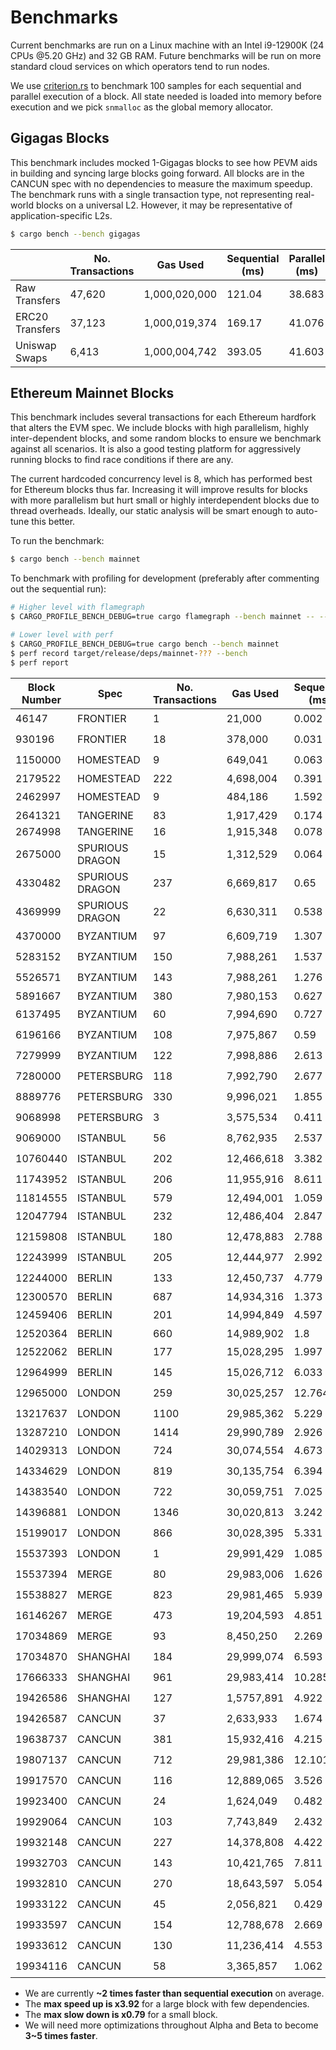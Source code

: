 # Benchmarks

Current benchmarks are run on a Linux machine with an Intel i9-12900K (24 CPUs @5.20 GHz) and 32 GB RAM. Future benchmarks will be run on more standard cloud services on which operators tend to run nodes.

We use [criterion.rs](https://github.com/bheisler/criterion.rs) to benchmark 100 samples for each sequential and parallel execution of a block. All state needed is loaded into memory before execution and we pick `snmalloc` as the global memory allocator.

## Gigagas Blocks

This benchmark includes mocked 1-Gigagas blocks to see how PEVM aids in building and syncing large blocks going forward. All blocks are in the CANCUN spec with no dependencies to measure the maximum speedup. The benchmark runs with a single transaction type, not representing real-world blocks on a universal L2. However, it may be representative of application-specific L2s.

```sh
$ cargo bench --bench gigagas
```

|                 | No. Transactions | Gas Used      | Sequential (ms) | Parallel (ms) | Speedup    |
| --------------- | ---------------- | ------------- | --------------- | ------------- | ---------- |
| Raw Transfers   | 47,620           | 1,000,020,000 | 121.04          | 38.683        | 🟢3.13     |
| ERC20 Transfers | 37,123           | 1,000,019,374 | 169.17          | 41.076        | 🟢4.12     |
| Uniswap Swaps   | 6,413            | 1,000,004,742 | 393.05          | 41.603        | 🟢**9.45** |

## Ethereum Mainnet Blocks

This benchmark includes several transactions for each Ethereum hardfork that alters the EVM spec. We include blocks with high parallelism, highly inter-dependent blocks, and some random blocks to ensure we benchmark against all scenarios. It is also a good testing platform for aggressively running blocks to find race conditions if there are any.

The current hardcoded concurrency level is 8, which has performed best for Ethereum blocks thus far. Increasing it will improve results for blocks with more parallelism but hurt small or highly interdependent blocks due to thread overheads. Ideally, our static analysis will be smart enough to auto-tune this better.

To run the benchmark:

```sh
$ cargo bench --bench mainnet
```

To benchmark with profiling for development (preferably after commenting out the sequential run):

```sh
# Higher level with flamegraph
$ CARGO_PROFILE_BENCH_DEBUG=true cargo flamegraph --bench mainnet -- --bench

# Lower level with perf
$ CARGO_PROFILE_BENCH_DEBUG=true cargo bench --bench mainnet
$ perf record target/release/deps/mainnet-??? --bench
$ perf report
```

| Block Number | Spec            | No. Transactions | Gas Used   | Sequential (ms) | Parallel (ms) | Speedup    |
| ------------ | --------------- | ---------------- | ---------- | --------------- | ------------- | ---------- |
| 46147        | FRONTIER        | 1                | 21,000     | 0.002           | 0.002         | ⚪1        |
| 930196       | FRONTIER        | 18               | 378,000    | 0.031           | 0.031         | ⚪1        |
| 1150000      | HOMESTEAD       | 9                | 649,041    | 0.063           | 0.063         | ⚪1        |
| 2179522      | HOMESTEAD       | 222              | 4,698,004  | 0.391           | 0.396         | 🔴0.99     |
| 2462997      | HOMESTEAD       | 9                | 484,186    | 1.592           | 1.584         | ⚪1        |
| 2641321      | TANGERINE       | 83               | 1,917,429  | 0.174           | 0.176         | 🔴0.99     |
| 2674998      | TANGERINE       | 16               | 1,915,348  | 0.078           | 0.095         | 🔴0.82     |
| 2675000      | SPURIOUS DRAGON | 15               | 1,312,529  | 0.064           | 0.081         | 🔴**0.79** |
| 4330482      | SPURIOUS DRAGON | 237              | 6,669,817  | 0.65            | 0.359         | 🟢1.81     |
| 4369999      | SPURIOUS DRAGON | 22               | 6,630,311  | 0.538           | 0.313         | 🟢1.72     |
| 4370000      | BYZANTIUM       | 97               | 6,609,719  | 1.307           | 1.196         | 🟢1.09     |
| 5283152      | BYZANTIUM       | 150              | 7,988,261  | 1.537           | 0.452         | 🟢3.4      |
| 5526571      | BYZANTIUM       | 143              | 7,988,261  | 1.276           | 0.618         | 🟢2.06     |
| 5891667      | BYZANTIUM       | 380              | 7,980,153  | 0.627           | 0.636         | 🔴0.99     |
| 6137495      | BYZANTIUM       | 60               | 7,994,690  | 0.727           | 0.389         | 🟢1.87     |
| 6196166      | BYZANTIUM       | 108              | 7,975,867  | 0.59            | 0.538         | 🟢1.1      |
| 7279999      | BYZANTIUM       | 122              | 7,998,886  | 2.613           | 0.666         | 🟢**3.92** |
| 7280000      | PETERSBURG      | 118              | 7,992,790  | 2.677           | 1.432         | 🟢1.87     |
| 8889776      | PETERSBURG      | 330              | 9,996,021  | 1.855           | 0.718         | 🟢2.58     |
| 9068998      | PETERSBURG      | 3                | 3,575,534  | 0.411           | 0.415         | ⚪1        |
| 9069000      | ISTANBUL        | 56               | 8,762,935  | 2.537           | 1.438         | 🟢1.76     |
| 10760440     | ISTANBUL        | 202              | 12,466,618 | 3.382           | 1.373         | 🟢2.46     |
| 11743952     | ISTANBUL        | 206              | 11,955,916 | 8.611           | 5.953         | 🟢1.45     |
| 11814555     | ISTANBUL        | 579              | 12,494,001 | 1.059           | 1.089         | 🔴0.97     |
| 12047794     | ISTANBUL        | 232              | 12,486,404 | 2.847           | 1.108         | 🟢2.57     |
| 12159808     | ISTANBUL        | 180              | 12,478,883 | 2.788           | 1.385         | 🟢2.01     |
| 12243999     | ISTANBUL        | 205              | 12,444,977 | 2.992           | 1.055         | 🟢2.84     |
| 12244000     | BERLIN          | 133              | 12,450,737 | 4.779           | 3.37          | 🟢1.42     |
| 12300570     | BERLIN          | 687              | 14,934,316 | 1.373           | 1.421         | 🔴0.97     |
| 12459406     | BERLIN          | 201              | 14,994,849 | 4.597           | 2.28          | 🟢2.02     |
| 12520364     | BERLIN          | 660              | 14,989,902 | 1.8             | 1.843         | 🔴0.98     |
| 12522062     | BERLIN          | 177              | 15,028,295 | 1.997           | 0.894         | 🟢2.23     |
| 12964999     | BERLIN          | 145              | 15,026,712 | 6.033           | 3.383         | 🟢1.78     |
| 12965000     | LONDON          | 259              | 30,025,257 | 12.764          | 3.823         | 🟢3.34     |
| 13217637     | LONDON          | 1100             | 29,985,362 | 5.229           | 1.655         | 🟢3.16     |
| 13287210     | LONDON          | 1414             | 29,990,789 | 2.926           | 2.925         | 🔴0.1      |
| 14029313     | LONDON          | 724              | 30,074,554 | 4.673           | 1.276         | 🟢3.66     |
| 14334629     | LONDON          | 819              | 30,135,754 | 6.394           | 2.084         | 🟢3.07     |
| 14383540     | LONDON          | 722              | 30,059,751 | 7.025           | 2.385         | 🟢2.95     |
| 14396881     | LONDON          | 1346             | 30,020,813 | 3.242           | 1.453         | 🟢2.23     |
| 15199017     | LONDON          | 866              | 30,028,395 | 5.331           | 1.612         | 🟢3.31     |
| 15537393     | LONDON          | 1                | 29,991,429 | 1.085           | 1.06          | ⚪1        |
| 15537394     | MERGE           | 80               | 29,983,006 | 1.626           | 1.147         | 🟢1.42     |
| 15538827     | MERGE           | 823              | 29,981,465 | 5.939           | 1.876         | 🟢3.17     |
| 16146267     | MERGE           | 473              | 19,204,593 | 4.851           | 1.731         | 🟢2.8      |
| 17034869     | MERGE           | 93               | 8,450,250  | 2.269           | 0.965         | 🟢2.35     |
| 17034870     | SHANGHAI        | 184              | 29,999,074 | 6.593           | 3.021         | 🟢2.18     |
| 17666333     | SHANGHAI        | 961              | 29,983,414 | 10.285          | 5.833         | 🟢1.76     |
| 19426586     | SHANGHAI        | 127              | 1,5757,891 | 4.922           | 2.437         | 🟢2.02     |
| 19426587     | CANCUN          | 37               | 2,633,933  | 1.674           | 1.102         | 🟢1.52     |
| 19638737     | CANCUN          | 381              | 15,932,416 | 4.215           | 2.133         | 🟢1.98     |
| 19807137     | CANCUN          | 712              | 29,981,386 | 12.101          | 6.178         | 🟢1.96     |
| 19917570     | CANCUN          | 116              | 12,889,065 | 3.526           | 1.417         | 🟢2.49     |
| 19923400     | CANCUN          | 24               | 1,624,049  | 0.482           | 0.403         | 🟢1.2      |
| 19929064     | CANCUN          | 103              | 7,743,849  | 2.432           | 1.316         | 🟢1.85     |
| 19932148     | CANCUN          | 227              | 14,378,808 | 4.422           | 2.216         | 🟢2        |
| 19932703     | CANCUN          | 143              | 10,421,765 | 7.811           | 5.898         | 🟢1.32     |
| 19932810     | CANCUN          | 270              | 18,643,597 | 5.054           | 2.52          | 🟢2.01     |
| 19933122     | CANCUN          | 45               | 2,056,821  | 0.429           | 0.3           | 🟢1.43     |
| 19933597     | CANCUN          | 154              | 12,788,678 | 2.669           | 1.589         | 🟢1.68     |
| 19933612     | CANCUN          | 130              | 11,236,414 | 4.553           | 1.272         | 🟢3.58     |
| 19934116     | CANCUN          | 58               | 3,365,857  | 1.062           | 0.631         | 🟢1.68     |

- We are currently **~2 times faster than sequential execution** on average.
- The **max speed up is x3.92** for a large block with few dependencies.
- The **max slow down is x0.79** for a small block.
- We will need more optimizations throughout Alpha and Beta to become **3~5 times faster**.
